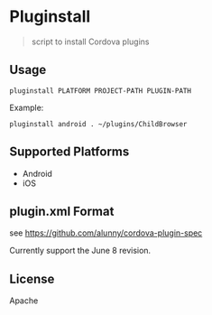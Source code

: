 # Pluginstall

> script to install Cordova plugins

## Usage

    pluginstall PLATFORM PROJECT-PATH PLUGIN-PATH

Example:

    pluginstall android . ~/plugins/ChildBrowser

## Supported Platforms

* Android
* iOS

## plugin.xml Format

see https://github.com/alunny/cordova-plugin-spec

Currently support the June 8 revision.

## License

Apache
